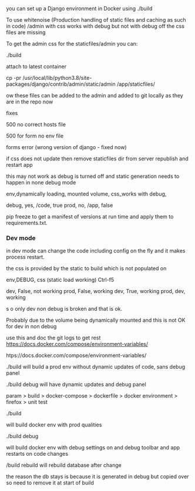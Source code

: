 you can set up a Django environment in Docker using ./build 

To use whitenoise (Production handling of static files and caching as such in code)  /admin with css works with debug but not with debug off the css files are missing

To get the admin css  for the staticfiles/admin you can:

./build 

attach to latest container

cp -pr /usr/local/lib/python3.8/site-packages/django/contrib/admin/static/admin /app/staticfiles/

ow these files can be added to the admin and added to git locally as they are in the repo now



fixes

500 no correct hosts file

500 for form no env file

forms error (wrong version of django - fixed now)


if css does not update then remove staticfiles dir from server republish and restart app

this may not work as debug is turned off and static generation needs to happen in none debug mode




env,dynamically loading, mounted volume,  css_works with debug,

debug, yes, /code, true
prod, no, /app, false


 pip freeze to get a manifest of  versions at run time and apply them to requirements.txt.


### Dev mode

in dev mode can change the code including config on the fly and it makes process restart.

the css is provided by the static to build which is not populated on 

env,DEBUG, css (static load working) Ctrl-f5


dev, False, not working
prod, False, working
dev, True, working
prod, dev, working

s
o only dev non debug is broken and that is ok.

Probably due to the volume being dynamically mounted and this is not OK for dev in non debug






 use this and doc the git logs to get rest
https://docs.docker.com/compose/environment-variables/

htps://docs.docker.com/compose/environment-variables/



./build will build a prod env without dynamic updates of code, sans debug panel

./build debug will have dynamic updates and debug panel



param > build > docker-compose > dockerfile > docker environment
              > firefox
              > unit test

 

./build


will build docker env with prod qualities


./build debug

will build docker env with debug settings on and debug toolbar and app restarts on code changes

/build rebuild will rebuild database after change

the reason the db stays is because it is generated in debug but copied over so need to remove it at start of build

